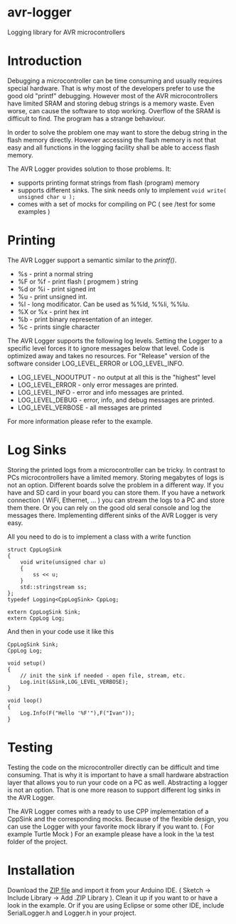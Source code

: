 # avr-logger
Logging library for AVR microcontrollers

# Introduction

Debugging a microcontroller can be time consuming and usually requires special hardware. That is why most of the developers prefer to use
the good old "printf" debugging. However most of the AVR microcontrollers have limited SRAM and storing debug strings is a memory waste.
Even worse, can cause the software to stop working. Overflow of the SRAM is difficult to find. The program has a strange behaviour.

In order to solve the problem one may want to store the debug string in the flash memory directly. However accessing the flash memory is not
that easy and all functions in the logging facility shall be able to access flash memory.

The AVR Logger provides solution to those problems. It:

- supports printing format strings from flash (program) memory 
- supports different sinks. The sink needs only to implement `void write( unsigned char u );`
- comes with a set of mocks for compiling on PC ( see /test for some examples )

# Printing

The AVR Logger support a semantic similar to the <i>printf()</i>.

- %s - print a normal string
- %F or %f - print flash ( progmem ) string
- %d or %i - print signed int
- %u - print unsigned int.
- %l - long modificator. Can be used as %%ld, %%li, %%lu. 
- %X or %x - print hex int
- %b - print binary representation of an integer.
- %c - prints single character

The AVR Logger supports the following log levels. Setting the Logger to a specific level forces it to ignore messages below that level.
Code is optimized away and takes no resources. For "Release" version of the software consider LOG_LEVEL_ERROR or LOG_LEVEL_INFO.

- LOG_LEVEL_NOOUTPUT - no output at all this is the "highest" level
- LOG_LEVEL_ERROR - only error messages are printed.
- LOG_LEVEL_INFO - error and info messages are printed.
- LOG_LEVEL_DEBUG - error, info, and debug messages are printed.
- LOG_LEVEL_VERBOSE - all messages are printed

For more information please refer to the example.

# Log Sinks

Storing the printed logs from a microcontroller can be tricky. In contrast to PCs microcontrollers have a limited memory.
Storing megabytes of logs is not an option. Different boards solve the problem in a different way. 
If you have and SD card in your board you can store them. 
If you have a network connection ( WiFi, Ethernet, ... ) you can stream the logs to a PC and store them there.
Or you can rely on the good old seral console and log the messages there. Implementing different sinks of the AVR Logger is very easy.

All you need to do is to implement a class with a write function


	struct CppLogSink
	{
		void write(unsigned char u)
		{
			ss << u;
		}
		std::stringstream ss;
	};
	typedef Logging<CppLogSink> CppLog;

	extern CppLogSink Sink;
	extern CppLog Log;
 
And then in your code use it like this


	CppLogSink Sink;
	CppLog Log;

	void setup()
	{
		// init the sink if needed - open file, stream, etc.
		Log.init(&Sink,LOG_LEVEL_VERBOSE);
	}

	void loop()
	{
		Log.Info(F("Hello '%F'"),F("Ivan"));
	}

# Testing

Testing the code on the microcontroller directly can be difficult and time consuming. That is why it is important to have 
a small hardware abstraction layer that allows you to run your code on a PC as well. Abstracting a logger is not an option.
That is one more reason to support different log sinks in the AVR Logger.

The AVR Logger comes with a ready to use CPP implementation of a CppSink and the corresponding mocks. 
Because of the flexible design, you can use the Logger with your favorite mock library if you want to. ( For example Turtle Mock )
For an example please have a look in the \a test folder of the project.

# Installation

Download the [ZIP file](https://github.com/ivankostov/avr-logger/archive/master.zip "ZIP file") and import it from your Arduino IDE. ( Sketch -> Include Library -> Add .ZIP Library ). Clean it up if you want to or have a look in the example. Or if you are using Eclipse or some other IDE, include SerialLogger.h and Logger.h in your project. 

